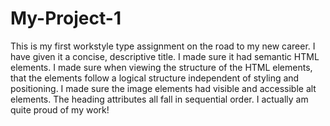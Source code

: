 # My-Project-1
This is my first workstyle type assignment on the road to my new career.  I have given it a concise, descriptive title.  I made sure it had semantic HTML elements.  I made sure when viewing the structure of the HTML elements, that the elements follow a logical structure independent of styling and positioning.  I made sure the image elements had visible and accessible alt elements.  The heading attributes all fall in sequential order.  I actually am quite proud of my work!